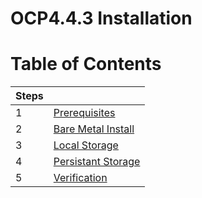 <h1>OCP4.4.3 Installation</h1>

# Table of Contents

|Steps||
|---|---|
|1|[Prerequisites](/sops/installation/prerequisites.md)|
|2|[Bare Metal Install](/sops/installation/install.md)|
|3|[Local Storage](/sops/installation/localstorage.md)|
|4|[Persistant Storage](/sops/installation/persistant_storage_nfs.md)|
|5|[Verification](/sops/installation/verification.md)|